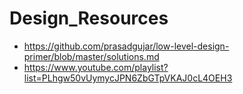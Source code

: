 # Design_Resources
- https://github.com/prasadgujar/low-level-design-primer/blob/master/solutions.md
- https://www.youtube.com/playlist?list=PLhgw50vUymycJPN6ZbGTpVKAJ0cL4OEH3
